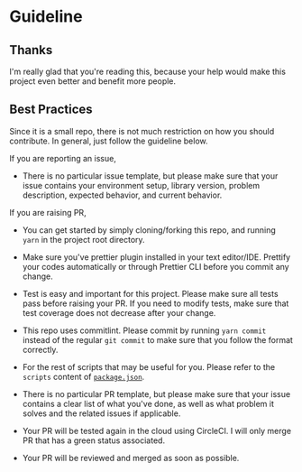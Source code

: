 # Guideline

## Thanks

I'm really glad that you're reading this, because your help would make this project even better and benefit more people.

## Best Practices

Since it is a small repo, there is not much restriction on how you should contribute. In general, just follow the guideline below.

If you are reporting an issue,

- There is no particular issue template, but please make sure that your issue contains your environment setup, library version, problem description, expected behavior, and current behavior.

If you are raising PR,

- You can get started by simply cloning/forking this repo, and running `yarn` in the project root directory.

- Make sure you've prettier plugin installed in your text editor/IDE. Prettify your codes automatically or through Prettier CLI before you commit any change.

- Test is easy and important for this project. Please make sure all tests pass before raising your PR. If you need to modify tests, make sure that test coverage does not decrease after your change.

- This repo uses commitlint. Please commit by running `yarn commit` instead of the regular `git commit` to make sure that you follow the format correctly.

- For the rest of scripts that may be useful for you. Please refer to the `scripts` content of [`package.json`](https://github.com/billykwok/use-lifecycle-ref/blob/main/package.json).

- There is no particular PR template, but please make sure that your issue contains a clear list of what you've done, as well as what problem it solves and the related issues if applicable.

- Your PR will be tested again in the cloud using CircleCI. I will only merge PR that has a green status associated.

- Your PR will be reviewed and merged as soon as possible.
